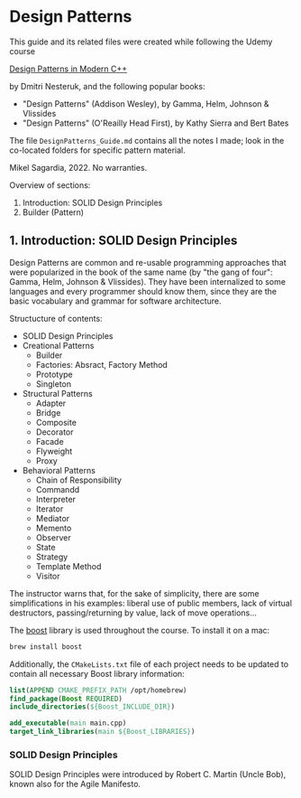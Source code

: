 # Design Patterns

This guide and its related files were created while following the Udemy course

[Design Patterns in Modern C++](https://www.udemy.com/course/patterns-cplusplus/)

by Dmitri Nesteruk, and the following popular books:

- "Design Patterns" (Addison Wesley), by Gamma, Helm, Johnson & Vlissides
- "Design Patterns" (O'Reailly Head First), by Kathy Sierra and Bert Bates

The file `DesignPatterns_Guide.md` contains all the notes I made; look in the co-located folders for specific pattern material.

Mikel Sagardia, 2022.
No warranties.

Overview of sections:
1. Introduction: SOLID Design Principles
2. Builder (Pattern)


## 1. Introduction: SOLID Design Principles

Design Patterns are common and re-usable programming approaches that were popularized in the book of the same name (by "the gang of four": Gamma, Helm, Johnson & Vlissides).
They have been internalized to some languages and every programmer should know them, since they are the basic vocabulary and grammar for software architecture.

Structucture of contents:
- SOLID Design Principles
- Creational Patterns
  - Builder
  - Factories: Absract, Factory Method
  - Prototype
  - Singleton
- Structural Patterns
  - Adapter
  - Bridge
  - Composite
  - Decorator
  - Facade
  - Flyweight
  - Proxy
- Behavioral Patterns
  - Chain of Responsibility
  - Commandd
  - Interpreter
  - Iterator
  - Mediator
  - Memento
  - Observer
  - State
  - Strategy
  - Template Method
  - Visitor

The instructor warns that, for the sake of simplicity, there are some simplifications in his examples: liberal use of public members, lack of virtual destructors, passing/returning by value, lack of move operations...

The [boost]() library is used throughout the course. To install it on a mac:

```bash
brew install boost
```

Additionally, the `CMakeLists.txt` file of each project needs to be updated to contain all necessary Boost library information:

```cmake
list(APPEND CMAKE_PREFIX_PATH /opt/homebrew)
find_package(Boost REQUIRED)
include_directories(${Boost_INCLUDE_DIR})

add_executable(main main.cpp)
target_link_libraries(main ${Boost_LIBRARIES})
```

### SOLID Design Principles

SOLID Design Principles were introduced by Robert C. Martin (Uncle Bob), known also for the Agile Manifesto.

